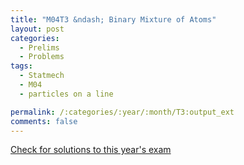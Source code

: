 ```yaml
---
title: "M04T3 &ndash; Binary Mixture of Atoms"
layout: post
categories:
  - Prelims
  - Problems
tags:
  - Statmech
  - M04
  - particles on a line

permalink: /:categories/:year/:month/T3:output_ext
comments: false
---
```

<object data="2004M3T.pdf" type="application/pdf" width="100%" height="500"></object>
<div class="message"><a href='https://princetonprelim.com/prelim/13/'>Check for solutions to this year's exam</a></div>